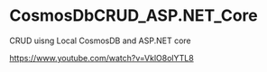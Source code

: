 # CosmosDbCRUD_ASP.NET_Core
CRUD uisng Local CosmosDB and ASP.NET core 


https://www.youtube.com/watch?v=VklO8olYTL8

